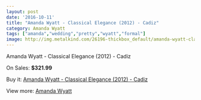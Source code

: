 ```yaml
---
layout: post
date: '2016-10-11'
title: "Amanda Wyatt - Classical Elegance (2012) - Cadiz"
category: Amanda Wyatt
tags: ["amanda","wedding","pretty","wyatt","formal"]
image: http://img.metalkind.com/26196-thickbox_default/amanda-wyatt-classical-elegance-2012-cadiz.jpg
---
```

Amanda Wyatt - Classical Elegance (2012) - Cadiz

On Sales: **$321.99**
<a href="https://www.metalkind.com/en/amanda-wyatt/10139-amanda-wyatt-classical-elegance-2012-cadiz.html"><amp-img layout="responsive" width="600" height="600" src="//img.metalkind.com/26196-thickbox_default/amanda-wyatt-classical-elegance-2012-cadiz.jpg" alt="Amanda Wyatt - Classical Elegance (2012) - Cadiz 0" /></a>
<a href="https://www.metalkind.com/en/amanda-wyatt/10139-amanda-wyatt-classical-elegance-2012-cadiz.html"><amp-img layout="responsive" width="600" height="600" src="//img.metalkind.com/26198-thickbox_default/amanda-wyatt-classical-elegance-2012-cadiz.jpg" alt="Amanda Wyatt - Classical Elegance (2012) - Cadiz 1" /></a>

Buy it: [Amanda Wyatt - Classical Elegance (2012) - Cadiz](https://www.metalkind.com/en/amanda-wyatt/10139-amanda-wyatt-classical-elegance-2012-cadiz.html "Amanda Wyatt - Classical Elegance (2012) - Cadiz")

View more: [Amanda Wyatt](https://www.metalkind.com/en/15-amanda-wyatt "Amanda Wyatt")